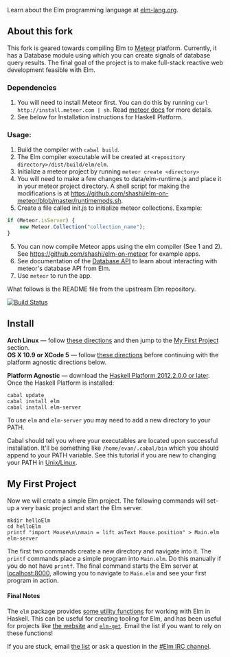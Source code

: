 Learn about the Elm programming language at [elm-lang.org](http://elm-lang.org/).

## About this fork

This fork is geared towards compiling Elm to [Meteor](http://meteor.com) platform. Currently, it has a Database module using which you can create signals of database query results. The final goal of the project is to make full-stack reactive web development feasible with Elm.

### Dependencies

1. You will need to install Meteor first. You can do this by running `curl http://install.meteor.com | sh`. Read [meteor docs](http://dosc.meteor.com) for more details.
2. See below for Installation instructions for Haskell Platform.

### Usage:

1. Build the compiler with `cabal build`.
2. The Elm compiler executable will be created at `<repository directory>/dist/build/elm/elm`.
3. Initialize a meteor project by running `meteor create <directory>`
3. You will need to make a few changes to data/elm-runtime.js and place it in your meteor project directory. A shell script for making the modifications is at https://github.com/shashi/elm-on-meteor/blob/master/runtimemods.sh.
4. Create a file called init.js to initialize meteor collections. Example:
```js
if (Meteor.isServer) {
    new Meteor.Collection("collection_name");
}
```
5. You can now compile Meteor apps using the elm compiler (See 1 and 2). See https://github.com/shashi/elm-on-meteor for example apps.
6. See documentation of the [Database API](https://github.com/shashi/Elm/blob/elm-on-meteor/libraries/Database.elm) to learn about interacting with meteor's database API from Elm.
7. Use `meteor` to run the app.

What follows is the README file from the upstream Elm repository.

[![Build Status](https://travis-ci.org/evancz/Elm.png)](https://travis-ci.org/evancz/Elm)

## Install

**Arch Linux** &mdash; follow [these directions](https://github.com/evancz/Elm/wiki/Installing-Elm#arch-linux) and then
jump to the [My First Project](#my-first-project) section.
<br/>
**OS X 10.9 or XCode 5** &mdash; follow
[these directions](http://justtesting.org/post/64947952690/the-glasgow-haskell-compiler-ghc-on-os-x-10-9)
before continuing with the platform agnostic directions below.

**Platform Agnostic** &mdash;
download the [Haskell Platform 2012.2.0.0 or later](http://hackage.haskell.org/platform/).
Once the Haskell Platform is installed:

    cabal update
    cabal install elm
    cabal install elm-server



To use `elm` and `elm-server` you may need to add a new directory to your PATH.

Cabal should tell you where your executables are located upon
successful installation. It'll be something like `/home/evan/.cabal/bin`
which you should append to your PATH variable.
See this tutorial if you are new to changing your PATH in
[Unix/Linux](http://www.cyberciti.biz/faq/unix-linux-adding-path/).

## My First Project

Now we will create a simple Elm project.
The following commands will set-up a very basic project and start the Elm server.

    mkdir helloElm
    cd helloElm
    printf "import Mouse\n\nmain = lift asText Mouse.position" > Main.elm
    elm-server

The first two commands create a new directory and navigate into it. The `printf`
commands place a simple program into `Main.elm`. Do this manually if you do not
have `printf`. The final command starts the Elm server at [localhost:8000](http://localhost:8000/),
allowing you to navigate to `Main.elm` and see your first program in action.

#### Final Notes

The `elm` package provides
[some utility functions](http://hackage.haskell.org/package/Elm) for
working with Elm in Haskell. This can be useful for creating tooling
for Elm, and has been useful for projects like
[the website](http://elm-lang.org/) and
[`elm-get`](https://github.com/evancz/elm-get). Email the list if you
want to rely on these functions!

If you are stuck, email
[the list](https://groups.google.com/forum/?fromgroups#!forum/elm-discuss)
or ask a question in the
[#Elm IRC channel](http://webchat.freenode.net/?channels=elm). 
